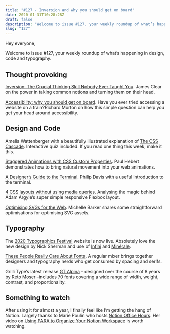 ```yaml
---
title: "#127 - Inversion and why you should get on board"
date: 2020-01-31T10:28:28Z
draft: false
description: "Welcome to issue #127, your weekly roundup of what’s happening in design, code and typography."
slug: "127"
---
```


Hey everyone,

Welcome to issue #127, your weekly roundup of what’s happening in design, code and typography.

## Thought provoking

[Inversion: The Crucial Thinking Skill Nobody Ever Taught You](https://jamesclear.com/inversion). James Clear on the power in taking common notions and turning them on their head.

[Accessibility: why you should get on board](https://gds.blog.gov.uk/2020/01/28/accessibility-why-you-should-get-on-board/). Have you ever tried accessing a website on a train?Richard Morton on how this simple question can help you get your head around accessibility.

## Design and Code

Amelia Wattenberger with a beautifully illustrated explanation of [The CSS Cascade](https://wattenberger.com/blog/css-cascade). Interactive quiz included. If you read one thing this week, make it this.

[Staggered Animations with CSS Custom Properties](https://cloudfour.com/thinks/staggered-animations-with-css-custom-properties/). Paul Hebert demonstrates how to bring natural movement into your web animations.

[A Designer’s Guide to the Terminal](https://react.design/terminal). Philip Davis with a useful introduction to the terminal.

[4 CSS layouts without using media queries](https://polypane.app/blog/4-css-layouts-without-using-media-queries/). Analysing the magic behind Adam Argyle’s super simple responsive Flexbox layout.

[Optimising SVGs for the Web](https://css-irl.info/optimising-svgs-for-the-web/). Michelle Barker shares some straightforward optimisations for optimising SVG assets.

## Typography

The [2020 Typographics Festival](https://2020.typographics.com/) website is now live. Absolutely love the new design by Nick Sherman and use of [Infini](http://cnap.graphismeenfrance.fr/infini/en/) and [Minérale](https://www.205.tf/Font/36/minerale-var-font/).

[These People Really Care About Fonts](https://www.nytimes.com/2020/01/24/style/typography-font-design.html). A regular mixer brings together designers and typography nerds who get consumed by spacing and serifs.

Grilli Type’s latest release [GT Alpina](http://www.gt-alpina.com/) – designed over the course of 8 years by Reto Moser –includes 70 fonts covering a wide range of width, weight, contrast, and proportionality.

## Something to watch

After using it for almost a year, I finally feel like I’m getting the hang of Notion. Largely thanks to Marie Poulin who hosts [Notion Office Hours](https://www.crowdcast.io/notionhq). Her video on [Using PARA to Organize Your Notion Workspace](https://www.youtube.com/watch?v=ebI3zExav2c&t=82s) is worth watching.
